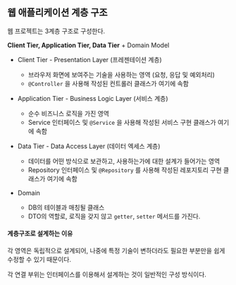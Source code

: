 ## 웹 애플리케이션 계층 구조

웹 프로젝트는 3계층 구조로 구성한다.

**Client Tier, Application Tier, Data Tier** + Domain Model

- Client Tier - Presentation Layer (프레젠테이션 계층)
  - 브라우저 화면에 보여주는 기술을 사용하는 영역 (요청, 응답 및 예외처리)
  - `@Controller` 을 사용해 작성된 컨트롤러 클래스가 여기에 속함
- Application Tier - Business Logic Layer (서비스 계층)
  - 순수 비즈니스 로직을 가진 영역
  - Service 인터페이스 및 `@Service` 을 사용해 작성된 서비스 구현 클래스가 여기에 속함
- Data Tier - Data Access Layer (데이터 엑세스 계층)
  - 데이터를 어떤 방식으로 보관하고, 사용하는가에 대한 설계가 들어가는 영역
  - Repository 인터페이스 및 `@Repository` 를 사용해 작성된 레포지토리 구현 클래스가 여기에 속함

- Domain
  - DB의 테이블과 매칭될 클래스
  - DTO의 역할로, 로직을 갖지 않고 `getter`, `setter` 메서드를 가진다.



#### 계층구조로 설계하는 이유

각 영역은 독립적으로 설계되어, 나중에 특정 기술이 변하더라도 필요한 부분만을 쉽게 수정할 수 있기 때문이다.

각 연결 부위는 인터페이스를 이용해서 설계하는 것이 일반적인 구성 방식이다.